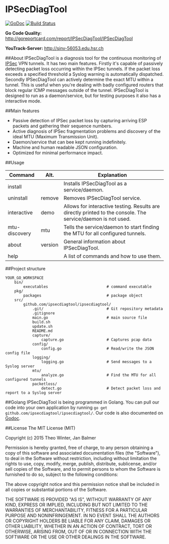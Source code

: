 # IPSecDiagTool

[![GoDoc](https://godoc.org/github.com/IPSecDiagTool/IPSecDiagTool?status.svg)](https://godoc.org/github.com/IPSecDiagTool/IPSecDiagTool)
[![Build Status](http://152.96.56.53:40000/job/IPSecDiagTool%20-%20Application/badge/icon)](http://152.96.56.53:40000/job/IPSecDiagTool%20-%20Application/)

**Go Code Quality:** http://goreportcard.com/report/IPSecDiagTool/IPSecDiagTool

**YouTrack-Server:** http://sinv-56053.edu.hsr.ch

##About
IPSecDiagTool is a diagnosis tool for the continuous monitoring of [IPSec](http://en.wikipedia.org/wiki/IPsec) VPN tunnels.
It has two main features. Firstly it's capable of passively detecting packet loss occurring within the IPSec tunnels. If
the packet loss exceeds a specified threshold a Syslog warning is automatically dispatched. Secondly IPSecDiagTool can
actively determine the exact MTU within a tunnel. This is useful when you're dealing with badly configured routers that
block regular ICMP messages outside of the tunnel. IPSecDiagTool is designed to run as a daemon/service, but for testing
purposes it also has a interactive mode.

##Main features
+ Passive detection of IPSec packet loss by capturing arriving ESP packets and gathering their sequence numbers.
+ Active diagnosis of IPSec fragmentation problems and discovery of the ideal MTU (Maximum Transmission Unit).
+ Daemon/service that can bee kept running indefinitely.
+ Machine and human readable JSON configuration.
+ Optimized for minimal performance impact.

##Usage

| Command       | Alt.    | Explanation                                                                                                  |
|---------------|---------|--------------------------------------------------------------------------------------------------------------|
| install       |         | Installs IPSecDiagTool as a service/daemon.                                                                  |
| uninstall     | remove  | Removes IPSecDiagTool service.                                                                               |
| interactive   | demo    | Allows for interactive testing. Results are directly printed to the console. The service/daemon is not used. |
| mtu-discovery | mtu     | Tells the service/daemon to start finding the MTU for all configured tunnels.                                |
| about         | version | General information about IPSecDiagTool.                                                                     |
| help          |         | A list of commands and how to use them.

##Project structure

    YOUR_GO_WORKSPACE
        bin/
            executables                          # command executable
        pkg/
            packages                             # package object
        src/
            github.com/ipsecdiagtool/ipsecdiagtool/
                .git/                            # Git repository metadata
                .gitignore
                main.go                          # main source file
                build.sh
                update.sh
                README.md
                capture/
                    capture.go                   # Captures pcap data
                config/
                    config.go                    # Read/write the JSON config file
                logging/
                    logging.go                   # Send messages to a Syslog server
                mtu/
                    analyze.go                   # Find the MTU for all configured tunnels
                packetloss/
                    detect.go                    # Detect packet loss and report to a Syslog server

##Golang
IPSecDiagTool is being programmed in Golang. You can pull our code into your own application by
running `go get github.com/ipsecdiagtool/ipsecdiagtool/`. Our code is also documented on 
[Godoc](https://godoc.org/github.com/IPSecDiagTool/IPSecDiagTool).

##License
The MIT License (MIT)

Copyright (c) 2015 Theo Winter, Jan Balmer

Permission is hereby granted, free of charge, to any person obtaining a copy
of this software and associated documentation files (the "Software"), to deal
in the Software without restriction, including without limitation the rights
to use, copy, modify, merge, publish, distribute, sublicense, and/or sell
copies of the Software, and to permit persons to whom the Software is
furnished to do so, subject to the following conditions:

The above copyright notice and this permission notice shall be included in all
copies or substantial portions of the Software.

THE SOFTWARE IS PROVIDED "AS IS", WITHOUT WARRANTY OF ANY KIND, EXPRESS OR
IMPLIED, INCLUDING BUT NOT LIMITED TO THE WARRANTIES OF MERCHANTABILITY,
FITNESS FOR A PARTICULAR PURPOSE AND NONINFRINGEMENT. IN NO EVENT SHALL THE
AUTHORS OR COPYRIGHT HOLDERS BE LIABLE FOR ANY CLAIM, DAMAGES OR OTHER
LIABILITY, WHETHER IN AN ACTION OF CONTRACT, TORT OR OTHERWISE, ARISING FROM,
OUT OF OR IN CONNECTION WITH THE SOFTWARE OR THE USE OR OTHER DEALINGS IN THE
SOFTWARE.

